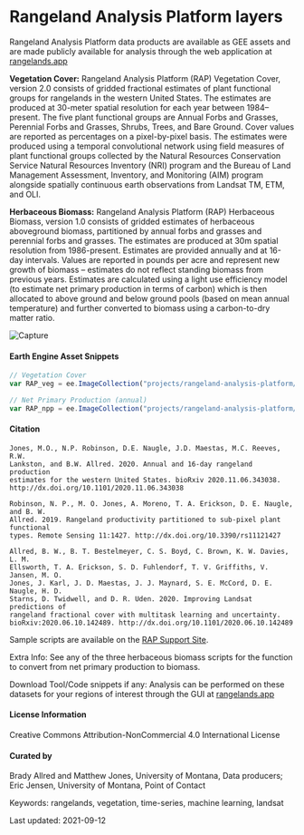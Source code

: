 # Rangeland Analysis Platform layers
Rangeland Analysis Platform data products are available as GEE assets and are made publicly available for analysis through the web application at [rangelands.app](https://rangelands.app)

**Vegetation Cover:** Rangeland Analysis Platform (RAP) Vegetation Cover, version 2.0 consists of gridded fractional estimates of plant functional groups for rangelands in the western United States. The estimates are produced at 30-meter spatial resolution for each year between 1984–present. The five plant functional groups are Annual Forbs and Grasses, Perennial Forbs and Grasses, Shrubs, Trees, and Bare Ground. Cover values are reported as percentages on a pixel-by-pixel basis. The estimates were produced using a temporal convolutional network using field measures of plant functional groups collected by the Natural Resources Conservation Service Natural Resources Inventory (NRI) program and the Bureau of Land Management Assessment, Inventory, and Monitoring (AIM) program alongside spatially continuous earth observations from Landsat TM, ETM, and OLI.

**Herbaceous Biomass:** Rangeland Analysis Platform (RAP) Herbaceous Biomass, version 1.0 consists of gridded estimates of herbaceous aboveground biomass, partitioned by annual forbs and grasses and perennial forbs and grasses. The estimates are produced at 30m spatial resolution from 1986-present. Estimates are provided annually and at 16-day intervals. Values are reported in pounds per acre and represent new growth of biomass – estimates do not reflect standing biomass from previous years. Estimates are calculated using a light use efficiency model (to estimate net primary production in terms of carbon) which is then allocated to above ground and below ground pools (based on mean annual temperature) and further converted to biomass using a carbon-to-dry matter ratio.

![Capture](https://user-images.githubusercontent.com/33233973/115937318-eddfb000-a454-11eb-8646-7d220ea19c6b.JPG)

#### Earth Engine Asset Snippets

```js
// Vegetation Cover
var RAP_veg = ee.ImageCollection("projects/rangeland-analysis-platform/vegetation-cover-v2")

// Net Primary Production (annual)
var RAP_npp = ee.ImageCollection("projects/rangeland-analysis-platform/npp-partitioned-v2")

```

#### Citation

```
Jones, M.O., N.P. Robinson, D.E. Naugle, J.D. Maestas, M.C. Reeves, R.W.
Lankston, and B.W. Allred. 2020. Annual and 16-day rangeland production
estimates for the western United States. bioRxiv 2020.11.06.343038.
http://dx.doi.org/10.1101/2020.11.06.343038

Robinson, N. P., M. O. Jones, A. Moreno, T. A. Erickson, D. E. Naugle, and B. W.
Allred. 2019. Rangeland productivity partitioned to sub-pixel plant functional
types. Remote Sensing 11:1427. http://dx.doi.org/10.3390/rs11121427

Allred, B. W., B. T. Bestelmeyer, C. S. Boyd, C. Brown, K. W. Davies, L. M.
Ellsworth, T. A. Erickson, S. D. Fuhlendorf, T. V. Griffiths, V. Jansen, M. O.
Jones, J. Karl, J. D. Maestas, J. J. Maynard, S. E. McCord, D. E. Naugle, H. D.
Starns, D. Twidwell, and D. R. Uden. 2020. Improving Landsat predictions of
rangeland fractional cover with multitask learning and uncertainty.
bioRxiv:2020.06.10.142489. http://dx.doi.org/10.1101/2020.06.10.142489
```

Sample scripts are available on the [RAP Support Site](https://support.rangelands.app/article/61-processing-rap-data-in-google-earth-engine).

Extra Info: See any of the three herbaceous biomass scripts for the function to convert from net primary production to biomass.

Download Tool/Code snippets if any: Analysis can be performed on these datasets for your regions of interest through the GUI at [rangelands.app](https://rangelands.app)

#### License Information

Creative Commons Attribution-NonCommercial 4.0 International License

#### Curated by
Brady Allred and Matthew Jones, University of Montana, Data producers; Eric Jensen, University of Montana, Point of Contact

Keywords: rangelands, vegetation, time-series, machine learning, landsat

Last updated: 2021-09-12
